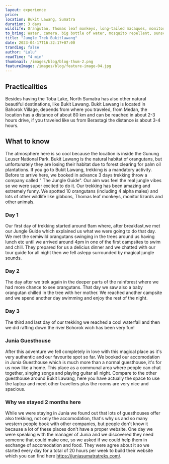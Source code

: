 ```yaml
---
layout: experience
price: 
location: Bukit Lawang, Sumatra
duration: 3 days
wildlife: Orangutan, Thomas leaf monkeys, long-tailed macaques, monitor lizard, gibbons. 
to_bring: Water, camera, big bottle of water, mosquito repellent, sunscreen, trekking shoes, long trousers & socks, change of clothes, flip flops, swimsuit and towel. 
title: "Jungle Trek Bukitlawang"
date: 2023-04-17T16:32:17+07:00
tranding: false
author: "Lulu"
readTime: "4 min"
thumbnail: /images/blog/blog-thum-2.png
featureImage: /images/blog/feature-image-04.jpg
---
```


## Practicalities

Besides having the Toba Lake, North Sumatra has also other natural beautiful destinations, like Bukit Lawang. Bukit Lawang is located in Bahorok Village, depends from where you traveled, from Medan, the location has a distance of about 80 km and can be reached in about 2-3 hours drive, if you traveled like us from Berastagi the distance is about 3-4 hours. 

## What to know

The atmosphere here is so cool because the location is inside the Gunung Leuser National Park. Bukit Lawang is the natural habitat of orangutans, but unfortunately they are losing their habitat due to forest clearing for palm oil plantations. If you go to Bukit Lawang, trekking is a mandatory activity. Before to arrive here, we booked in advance 3 days trekking throw a company called " The Jungle Guide". Our aim was feel the real jungle vibes so we were super excited to do it. Our trekking has been amazing and extremely funny. We spotted 10 orangutans (including 4 alpha males) and lots of other wildlife like gibbons, Thomas leaf monkeys, monitor lizards and other animals.

### Day 1 

Our first day of trekking started around 9am where, after breakfast,we met our Jungle Guide which explained us what we were going to do that day. We met the semiwild orangutans swinging in the trees around us having lunch etc until we arrived around 4pm in one of the first campsites to swim and chill. They prepared for us a delicius dinner and we chatted with our tour guide for all night then we fell aslepp surrounded by magical jungle sounds.

### Day 2 
  
The day after we trek again in the deeper parts of the rainforest where we had more chance to see orangutans. That day we saw also a baby orangutan chilled in the tree with her mother. We reached another campsite and we spend another day swimming and enjoy the rest of the night.

### Day 3 

 The third and last day of our trekking we reached a cool waterfall and then we did rafting down the river Bohorok wich has been very fun! 

### Junia Guesthouse 

After this adventure we fell completely in love with this magical place as it's very authentic and our favourite spot so far. We booked our accomodation in Junia Guesthouse which is much more than a normal guesthouse, it's for us now like a home. This place as a communal area where people can chat together, singing songs and playing guitar all night. Compare to the other guesthouse around Bukit Lawang, here you have actually the space to use the laptop and meet other travellers plus the rooms are very nice and spacious. 

### Why we stayed 2 months here 

While we were staying in Junia we found out that lots of guesthouses offer also trekking, not only the accomodation, that's why us and so many western people book with other companies, but people don't know it because a lot of these places don't have a proper website. 
One day we were speaking with the manager of Junia and we discovered they need someone that could make one, so we asked if we could help them in exchange of accomodation and food. They were agree about it so we started every day for a total of 20 hours per week to build their website which you can find here https://juniasumatratreks.com/. 



 


